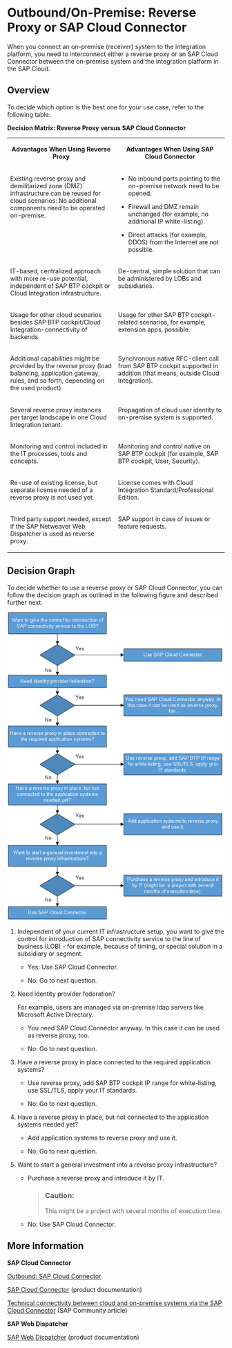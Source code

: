 <!-- loio14567e1c8618433c9f003e70f0681141 -->

# Outbound/On-Premise: Reverse Proxy or SAP Cloud Connector

When you connect an on-premise \(receiver\) system to the integration platform, you need to interconnect either a reverse proxy or an SAP Cloud Connector between the on-premise system and the integration platform in the SAP Cloud.



## Overview

To decide which option is the best one for your use case, refer to the following table.

**Decision Matrix: Reverse Proxy versus SAP Cloud Connector**


<table>
<tr>
<th valign="top">

Advantages When Using Reverse Proxy

</th>
<th valign="top">

Advantages When Using SAP Cloud Connector

</th>
</tr>
<tr>
<td valign="top">

Existing reverse proxy and demilitarized zone \(DMZ\) infrastructure can be reused for cloud scenarios: No additional components need to be operated on-premise.

</td>
<td valign="top">

-   No inbound ports pointing to the on-premise network need to be opened.

-   Firewall and DMZ remain unchanged \(for example, no additional IP white-listing\).

-   Direct attacks \(for example, DDOS\) from the Internet are not possible.




</td>
</tr>
<tr>
<td valign="top">

IT-based, centralized approach with more re-use potential, independent of SAP BTP cockpit or Cloud Integration infrastructure.

</td>
<td valign="top">

De-central, simple solution that can be administered by LOBs and subsidiaries.

</td>
</tr>
<tr>
<td valign="top">

Usage for other cloud scenarios besides SAP BTP cockpit/Cloud Integration-connectivity of backends.

</td>
<td valign="top">

Usage for other SAP BTP cockpit-related scenarios, for example, extension apps, possible.

</td>
</tr>
<tr>
<td valign="top">

Additional capabilities might be provided by the reverse proxy \(load balancing, application gateway, rules, and so forth, depending on the used product\).

</td>
<td valign="top">

Synchronous native RFC-client call from SAP BTP cockpit supported in addition \(that means, outside Cloud Integration\).

</td>
</tr>
<tr>
<td valign="top">

Several reverse proxy instances per target landscape in one Cloud Integration tenant.

</td>
<td valign="top">

Propagation of cloud user identity to on-premise system is supported.

</td>
</tr>
<tr>
<td valign="top">

Monitoring and control included in the IT processes, tools and concepts.

</td>
<td valign="top">

Monitoring and control native on SAP BTP cockpit \(for example, SAP BTP cockpit, User, Security\).

</td>
</tr>
<tr>
<td valign="top">

Re-use of existing license, but separate license needed of a reverse proxy is not used yet.

</td>
<td valign="top">

License comes with Cloud Integration Standard/Professional Edition.

</td>
</tr>
<tr>
<td valign="top">

Third party support needed, except if the SAP Netweaver Web Dispatcher is used as reverse proxy.

</td>
<td valign="top">

SAP support in case of issues or feature requests.

</td>
</tr>
</table>



## Decision Graph

To decide whether to use a reverse proxy or SAP Cloud Connector, you can follow the decision graph as outlined in the following figure and described further next.

![](images/Decision_Graph_eb6ecd7.png)

1.  Independent of your current IT infrastructure setup, you want to give the control for introduction of SAP connectivity service to the line of business \(LOB\) - for example, because of timing, or special solution in a subsidiary or segment.

    -   Yes: Use SAP Cloud Connector.

    -   No: Go to next question.


2.  Need identity provider federation?

    For example, users are managed via on-premise ldap servers like Microsoft Active Directory.

    -   You need SAP Cloud Connector anyway. In this case it can be used as reverse proxy, too.

    -   No: Go to next question.


3.  Have a reverse proxy in place connected to the required application systems?

    -   Use reverse proxy, add SAP BTP cockpit IP range for white-listing, use SSL/TLS, apply your IT standards.

    -   No: Go to next question.


4.  Have a reverse proxy in place, but not connected to the application systems needed yet?

    -   Add application systems to reverse proxy and use it.

    -   No: Go to next question.


5.  Want to start a general investment into a reverse proxy infrastructure?

    -   Purchase a reverse proxy and introduce it by IT.

        > ### Caution:  
        > This might be a project with several months of execution time.

    -   No: Use SAP Cloud Connector.





## More Information

**SAP Cloud Connector**

[Outbound: SAP Cloud Connector](outbound-sap-cloud-connector-642e87f.md)

[SAP Cloud Connector](https://help.hana.ondemand.com/help/frameset.htm?e6c7616abb5710148cfcf3e75d96d596.html) \(product documentation\)

[Technical connectivity between cloud and on-premise systems via the SAP Cloud Connector](https://blogs.sap.com/2016/03/17/technical-connectivity-between-cloud-and-on-premise-systems-via-the-sap-cloud-connector/) \(SAP Community article\)

**SAP Web Dispatcher**

[SAP Web Dispatcher](https://help.sap.com/saphelp_nw75/helpdata/en/48/8fe37933114e6fe10000000a421937/content.htm?original_fqdn=help.sap.de) \(product documentation\)

